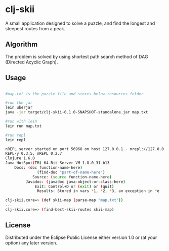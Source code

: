 # clj-skii

A small application designed to solve a puzzle, and find the longest and steepest routes from a peak.

## Algorithm

The problem is solved by using shortest path search method of DAG (Directed Acyclic Graph).

## Usage

```bash

#map.txt is the puzzle file and stores below resources folder

#run the jar
lein uberjar
java -jar target/clj-skii-0.1.0-SNAPSHOT-standalone.jar map.txt

#run with lein
lein run map.txt

#run repl
lein repl

nREPL server started on port 56968 on host 127.0.0.1 - nrepl://127.0.0.1:56968
REPL-y 0.3.5, nREPL 0.2.7
Clojure 1.6.0
Java HotSpot(TM) 64-Bit Server VM 1.8.0_31-b13
    Docs: (doc function-name-here)
              (find-doc "part-of-name-here")
	        Source: (source function-name-here)
		 Javadoc: (javadoc java-object-or-class-here)
		     Exit: Control+D or (exit) or (quit)
		      Results: Stored in vars *1, *2, *3, an exception in *e

clj-skii.core=> (def skii-map (parse-map "map.txt"))
...
clj-skii.core=> (find-best-skii-routes skii-map)

```

## License

Distributed under the Eclipse Public License either version 1.0 or (at
your option) any later version.
